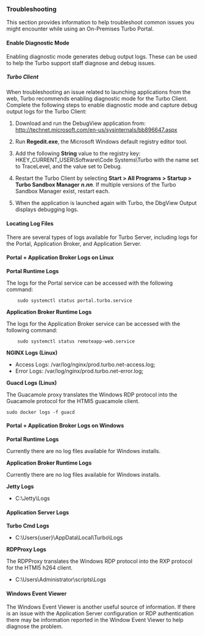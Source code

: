### Troubleshooting

This section provides information to help troubleshoot common issues you might encounter while using an On-Premises Turbo Portal.

#### Enable Diagnostic Mode

Enabling diagnostic mode generates debug output logs. These can be used to help the Turbo support staff diagnose and debug issues.

##### Turbo Client

When troubleshooting an issue related to launching applications from the web, Turbo recommends enabling diagnostic mode for the Turbo Client. Complete the following steps to enable diagnostic mode and capture debug output logs for the Turbo Client:

1. Download and run the DebugView application from: http://technet.microsoft.com/en-us/sysinternals/bb896647.aspx

2. Run **Regedit.exe**, the Microsoft Windows default registry editor tool.

3. Add the following **String** value to the registry key: HKEY_CURRENT_USER\Software\Code Systems\Turbo with the name set to TraceLevel, and the value set to Debug.

4. Restart the Turbo Client by selecting **Start > All Programs > Startup > Turbo Sandbox Manager** ***n.nn***. If multiple versions of the Turbo Sandbox Manager exist, restart each.

5. When the application is launched again with Turbo, the DbgView Output displays debugging logs.


#### Locating Log Files

There are several types of logs available for Turbo Server, including logs for the Portal, Application Broker, and Application Server.

#### Portal + Application Broker Logs on Linux

**Portal Runtime Logs**

The logs for the Portal service can be accessed with the following command:

		sudo systemctl status portal.turbo.service

**Application Broker Runtime Logs**

The logs for the Application Broker service can be accessed with the following command:

		sudo systemctl status remoteapp-web.service

**NGINX Logs (Linux)**

- Access Logs: /var/log/nginx/prod.turbo.net-access.log;
- Error Logs: /var/log/nginx/prod.turbo.net-error.log;

**Guacd Logs (Linux)**

The Guacamole proxy translates the Windows RDP protocol into the Guacamole protocol for the HTMl5 guacamole client.
    
    sudo docker logs -f guacd


#### Portal + Application Broker Logs on Windows

**Portal Runtime Logs**

Currently there are no log files available for Windows installs.

**Application Broker Runtime Logs**

Currently there are no log files available for Windows installs.

**Jetty Logs**

- C:\Jetty\Logs


#### Application Server Logs

**Turbo Cmd Logs**

- C:\Users\{user}\AppData\Local\Turbo\Logs

**RDPProxy Logs**

The RDPProxy translates the Windows RDP protocol into the RXP protocol for the HTMl5 h264 client.

- C:\Users\Administrator\scripts\Logs


#### Windows Event Viewer

The Windows Event Viewer is another useful source of information. If there is an issue with the Application Server configuration or RDP authentication there may be information reported in the Window Event Viewer to help diagnose the problem.